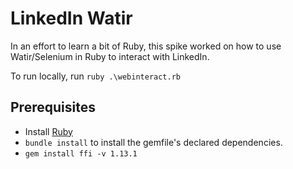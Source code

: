 # LinkedIn Watir

In an effort to learn a bit of Ruby, this spike worked on how to use Watir/Selenium in Ruby to interact with LinkedIn.

To run locally, run `ruby .\webinteract.rb`

## Prerequisites

- Install [Ruby](https://www.ruby-lang.org/en/)
- `bundle install` to install the gemfile's declared dependencies.
- `gem install ffi -v 1.13.1`
